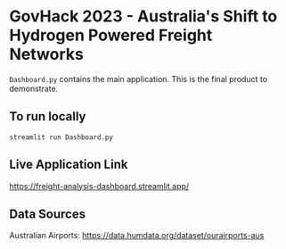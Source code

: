 # GovHack 2023 - Australia's Shift to Hydrogen Powered Freight Networks

`Dashboard.py` contains the main application. This is the final product to demonstrate.

## To run locally

`streamlit run Dashboard.py`

## Live Application Link

https://freight-analysis-dashboard.streamlit.app/

## Data Sources

Australian Airports: https://data.humdata.org/dataset/ourairports-aus
